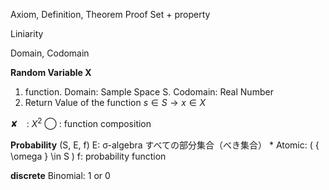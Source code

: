 
Axiom, Definition, Theorem
Proof
Set + property

Liniarity

Domain, Codomain

**Random Variable X**
1. function. Domain: Sample Space S. Codomain: Real Number
2. Return Value of the function
$s\in S \rightarrow x \in X$ 

✘　: $X^2$
◯  : function composition

**Probability**
(S, E, f)
E: σ-algebra
すべての部分集合（べき集合）
    * Atomic: ( \{ \omega \} \in S )
f: probability function


**discrete**
Binomial: 1 or 0
